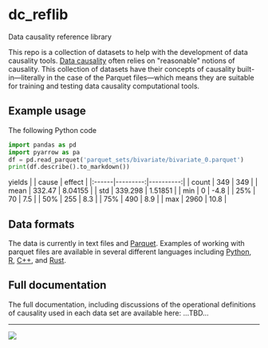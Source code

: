 # dc_reflib
Data causality reference library

This repo is a collection of datasets to help with the development of data causality tools. [Data causality](https://en.wikipedia.org/wiki/Exploratory_causal_analysis) often relies on "reasonable" notions of causality. This collection of datasets have their concepts of causality built-in&mdash;literally in the case of the Parquet files&mdash;which means they are suitable for training and testing data causality computational tools.

## Example usage
The following Python code
```python
import pandas as pd
import pyarrow as pa
df = pd.read_parquet('parquet_sets/bivariate/bivariate_0.parquet')
print(df.describe().to_markdown())
```
yields
|       |    cause |    effect |
|:------|---------:|----------:|
| count |  349     | 349       |
| mean  |  332.47  |   8.04155 |
| std   |  339.298 |   1.51851 |
| min   |    0     |  -4.8     |
| 25%   |   70     |   7.5     |
| 50%   |  255     |   8.3     |
| 75%   |  490     |   8.9     |
| max   | 2960     |  10.8     |

## Data formats
The data is currently in text files and [Parquet](https://arrow.apache.org/docs/index.html). Examples of working with parquet files are available in several different languages including [Python](https://arrow.apache.org/cookbook/py/), [R](https://arrow.apache.org/cookbook/r/), [C++](https://arrow.apache.org/cookbook/cpp/), and [Rust](https://docs.rs/crate/arrow/latest).

## Full documentation
The full documentation, including discussions of the operational definitions of causality used in each data set are available here: 
...TBD...

---
<img src=https://img.shields.io/badge/everything_cool-yeah-purple />
